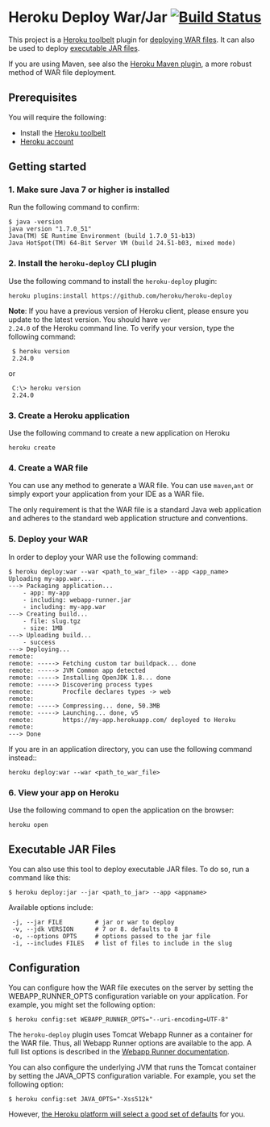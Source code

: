 # Heroku Deploy War/Jar [![Build Status](https://travis-ci.org/heroku/heroku-deploy.svg)](https://travis-ci.org/heroku/heroku-deploy)

This project is a [Heroku toolbelt](https://toolbelt.heroku.com/)
plugin for [deploying WAR files](https://devcenter.heroku.com/articles/war-deployment). It can also be used to deploy
[executable JAR files](#executable-jar-files).

If you are using Maven, see also the [Heroku Maven plugin](https://devcenter.heroku.com/articles/deploying-java-applications-with-the-heroku-maven-plugin),
a more robust method of WAR file deployment.

## Prerequisites

You will require the following:

* Install the [Heroku toolbelt](https://toolbelt.heroku.com/)
* [Heroku account](https://api.heroku.com/signup)

## Getting started

### 1. Make sure Java 7 or higher is installed

Run the following command to confirm:

```sh-session
$ java -version
java version "1.7.0_51"
Java(TM) SE Runtime Environment (build 1.7.0_51-b13)
Java HotSpot(TM) 64-Bit Server VM (build 24.51-b03, mixed mode)
```

### 2. Install the <code>heroku-deploy</code> CLI plugin

Use the following command to install the <code>heroku-deploy</code> plugin:

    heroku plugins:install https://github.com/heroku/heroku-deploy

<b>Note</b>: If you have a previous version of Heroku client, please ensure you update to the latest version. You should have <code>ver 2.24.0</code> of the Heroku command line. To verify your version, type the following command:

     $ heroku version
     2.24.0

or

     C:\> heroku version
     2.24.0

### 3. Create a Heroku application

Use the following command to create a new application on Heroku

    heroku create

### 4. Create a WAR file

You can use any method to generate a WAR file. You can use <code>maven</code>,<code>ant</code> or simply export your application from your IDE as a WAR file.

The only requirement is that the WAR file is a standard Java web application and adheres to the standard web application structure and conventions.

### 5. Deploy your WAR

In order to deploy your WAR use the following command:

```sh-session
$ heroku deploy:war --war <path_to_war_file> --app <app_name>
Uploading my-app.war....
---> Packaging application...
    - app: my-app
    - including: webapp-runner.jar
    - including: my-app.war
---> Creating build...
    - file: slug.tgz
    - size: 1MB
---> Uploading build...
    - success
---> Deploying...
remote:
remote: -----> Fetching custom tar buildpack... done
remote: -----> JVM Common app detected
remote: -----> Installing OpenJDK 1.8... done
remote: -----> Discovering process types
remote:        Procfile declares types -> web
remote:
remote: -----> Compressing... done, 50.3MB
remote: -----> Launching... done, v5
remote:        https://my-app.herokuapp.com/ deployed to Heroku
remote:
---> Done
```

If you are in an application directory, you can use the following command instead::

    heroku deploy:war --war <path_to_war_file>

### 6. View your app on Heroku

Use the following command to open the application on the browser:

    heroku open

## Executable JAR Files

You can also use this tool to deploy executable JAR files. To do so, run a command like this:

```
$ heroku deploy:jar --jar <path_to_jar> --app <appname>
```

Available options include:

```
 -j, --jar FILE         # jar or war to deploy
 -v, --jdk VERSION      # 7 or 8. defaults to 8
 -o, --options OPTS     # options passed to the jar file
 -i, --includes FILES   # list of files to include in the slug
```

## Configuration

You can configure how the WAR file executes on the server by setting the
WEBAPP_RUNNER_OPTS configuration variable on your application. For example,
you might set the following option:

```term
$ heroku config:set WEBAPP_RUNNER_OPTS="--uri-encoding=UTF-8"
```

The `heroku-deploy` plugin uses Tomcat Webapp Runner as a container for the
WAR file. Thus, all Webapp Runner options are available to the app. A full list
options is described in the
[Webapp Runner documentation](https://github.com/jsimone/webapp-runner#options).

You can also configure the underlying JVM that runs the Tomcat container by
setting the JAVA_OPTS configuration variable. For example, you set the
following option:

```term
$ heroku config:set JAVA_OPTS="-Xss512k"
```

However, [the Heroku platform will select a good set of defaults](https://devcenter.heroku.com/articles/java-support#environment) for you.
